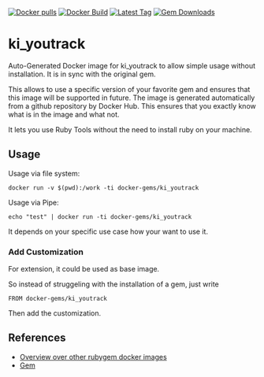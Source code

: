 [![Docker pulls](https://img.shields.io/docker/pulls/rubygem/ki_youtrack.svg)](https://hub.docker.com/r/rubygem/ki_youtrack/)
[![Docker Build](https://img.shields.io/docker/automated/rubygem/ki_youtrack.svg)](https://hub.docker.com/r/rubygem/ki_youtrack/)
[![Latest Tag](https://img.shields.io/github/tag/docker-rubygem/ki_youtrack.svg)](https://hub.docker.com/r/rubygem/ki_youtrack/)
[![Gem Downloads](https://img.shields.io/gem/dt/ki_youtrack.svg)](https://rubygems.org/gems/ki_youtrack/)
# ki_youtrack

Auto-Generated Docker image for ki_youtrack to allow simple usage without installation.
It is in sync with the original gem.

This allows to use a specific version of your favorite gem and ensures that this image will be supported in future.
The image is generated automatically from a github repository by Docker Hub.
This ensures that you exactly know what is in the image and what not.

It lets you use Ruby Tools without the need to install ruby on your machine.

## Usage

Usage via file system:

`docker run -v $(pwd):/work -ti docker-gems/ki_youtrack`

Usage via Pipe:

`echo "test" | docker run -ti docker-gems/ki_youtrack`

It depends on your specific use case how your want to use it.

### Add Customization

For extension, it could be used as base image.

So instead of struggeling with the installation of a gem, just write

`FROM docker-gems/ki_youtrack`

Then add the customization.

## References

 - [Overview over other rubygem docker images](https://github.com/thinkbot/docker-rubygem)
 - [Gem](https://rubygems.org/gems/ki_youtrack/)
